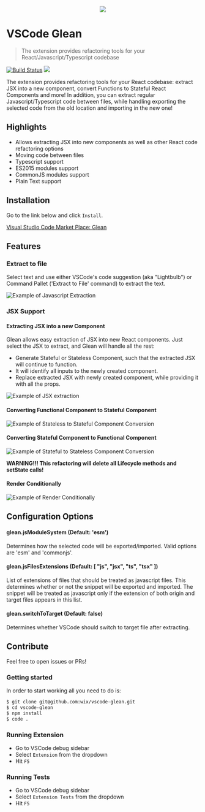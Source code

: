 <p align="center">
  <img src="https://github.com/wix/vscode-glean/blob/master/assets/github_logo.png?raw=true">
</p>

# VSCode Glean
> The extension provides refactoring tools for your React/Javascript/Typescript codebase



[![Build Status](https://travis-ci.org/wix/vscode-glean.svg?branch=master)](https://travis-ci.org/wix/vscode-glean)
[![](https://vsmarketplacebadge.apphb.com/version/wix.glean.svg)](https://marketplace.visualstudio.com/items?itemName=wix.glean)

The extension provides refactoring tools for your React codebase: extract JSX into a new component, convert Functions to Stateful React Components and more! In addition, you can extract regular Javascript/Typescript code between files, while handling exporting the selected code from the old location and importing in the new one!

## Highlights
- Allows extracting JSX into new components as well as other React code refactoring options
- Moving code between files
- Typescript support
- ES2015 modules support
- CommonJS modules support
- Plain Text support

## Installation

Go to the link below and click `Install`.

[Visual Studio Code Market Place: Glean](https://marketplace.visualstudio.com/items?itemName=wix.glean)

## Features

### Extract to file

Select text and use either VSCode's code suggestion (aka "Lightbulb") or Command Pallet ('Extract to File' command) to extract the text.


![Example of Javascript Extraction](https://github.com/wix/vscode-glean/blob/master/assets/extract-to-file.gif?raw=true)


### JSX Support
#### Extracting JSX into a new Component
Glean allows easy extraction of JSX into new React components. Just select the JSX to extract, and Glean will handle all the rest:

- Generate Stateful or Stateless Component, such that the extracted JSX will continue to function.
- It will identify all inputs to the newly created component.
- Replace extracted JSX with newly created component, while providing it with all the props.

![Example of JSX extraction](https://github.com/wix/vscode-glean/blob/master/assets/extract-to-comp.gif?raw=true)

#### Converting Functional Component to Stateful Component

![Example of Stateless to Stateful Component Conversion](https://github.com/wix/vscode-glean/blob/master/assets/stateless-to-stateful.gif?raw=true)

#### Converting Stateful Component to Functional Component

![Example of Stateful to Stateless Component Conversion](https://github.com/wix/vscode-glean/blob/master/assets/stateful-to-stateless.gif?raw=true)

**WARNING!!! This refactoring will delete all Lifecycle methods and setState calls!**

#### Render Conditionally

![Example of Render Conditionally](https://github.com/wix/vscode-glean/blob/master/assets/glean-conditional.gif?raw=true)

## Configuration Options
#### glean.jsModuleSystem (Default: 'esm')
Determines how the selected code will be exported/imported. Valid options are 'esm' and 'commonjs'.

#### glean.jsFilesExtensions (Default: [ "js", "jsx", "ts", "tsx" ])
List of extensions of files that should be treated as javascript files. This determines whether or not the snippet will be exported and imported. The snippet will be treated as javascript only if the extension of both origin and target files appears in this list.

#### glean.switchToTarget (Default: false)
Determines whether VSCode should switch to target file after extracting.


## Contribute

Feel free to open issues or PRs!

### Getting started

In order to start working all you need to do is:
```sh
$ git clone git@github.com:wix/vscode-glean.git
$ cd vscode-glean
$ npm install
$ code .
```

### Running Extension
* Go to VSCode debug sidebar
* Select `Extension` from the dropdown
* Hit `F5`

### Running Tests
* Go to VSCode debug sidebar
* Select `Extension Tests` from the dropdown
* Hit `F5`

